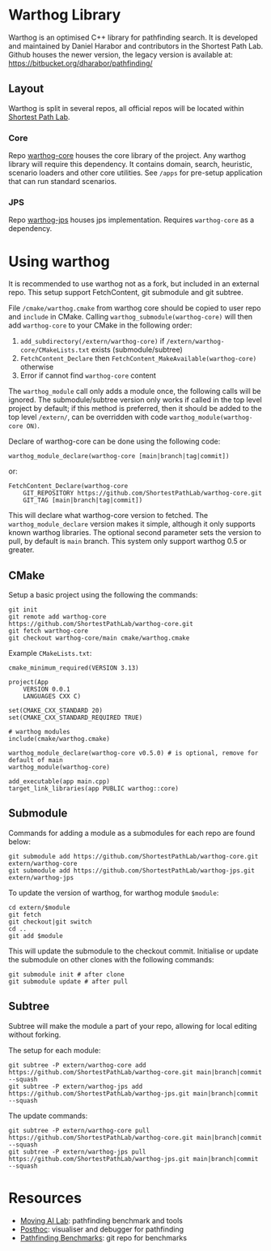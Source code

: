 # Warthog Library

Warthog is an optimised C++ library for pathfinding search.
It is developed and maintained by Daniel Harabor and contributors in the Shortest Path Lab.
Github houses the newer version, the legacy version is available at: https://bitbucket.org/dharabor/pathfinding/

## Layout

Warthog is split in several repos, all official repos will be located within [Shortest Path Lab](https://github.com/ShortestPathLab).

### Core

Repo [warthog-core](https://github.com/ShortestPathLab/warthog-core) houses the core library of the project.
Any warthog library will require this dependency.
It contains domain, search, heuristic, scenario loaders and other core utilities.
See `/apps` for pre-setup application that can run standard scenarios.

### JPS

Repo [warthog-jps](https://github.com/ShortestPathLab/warthog-jps) houses jps implementation.
Requires `warthog-core` as a dependency.

# Using warthog

It is recommended to use warthog not as a fork, but included in an external repo.
This setup support FetchContent, git submodule and git subtree.

File `/cmake/warthog.cmake` from warthog core should be copied to user repo and `include` in CMake.
Calling `warthog_submodule(warthog-core)` will then add `warthog-core` to your CMake in the following order:
1. `add_subdirectory(/extern/warthog-core)` if `/extern/warthog-core/CMakeLists.txt` exists (submodule/subtree)
2. `FetchContent_Declare` then `FetchContent_MakeAvailable(warthog-core)` otherwise
3. Error if cannot find `warthog-core` content

The `warthog_module` call only adds a module once, the following calls will be ignored.
The submodule/subtree version only works if called in the top level project by default;
if this method is preferred, then it should be added to the top level `/extern/`, can be overridden
with code `warthog_module(warthog-core ON)`.

Declare of warthog-core can be done using the following code:
```
warthog_module_declare(warthog-core [main|branch|tag|commit])
```
or:
```
FetchContent_Declare(warthog-core
	GIT_REPOSITORY https://github.com/ShortestPathLab/warthog-core.git
	GIT_TAG [main|branch|tag|commit])
```
This will declare what warthog-core version to fetched.
The `warthog_module_declare` version makes it simple, although it only supports known warthog libraries.
The optional second parameter sets the version to pull, by default is `main` branch.
This system only support warthog 0.5 or greater.

## CMake

Setup a basic project using the following the commands:

    git init
    git remote add warthog-core https://github.com/ShortestPathLab/warthog-core.git
    git fetch warthog-core
    git checkout warthog-core/main cmake/warthog.cmake

Example `CMakeLists.txt`:

```
cmake_minimum_required(VERSION 3.13)

project(App
	VERSION 0.0.1
	LANGUAGES CXX C)

set(CMAKE_CXX_STANDARD 20)
set(CMAKE_CXX_STANDARD_REQUIRED TRUE)

# warthog modules
include(cmake/warthog.cmake)

warthog_module_declare(warthog-core v0.5.0) # is optional, remove for default of main
warthog_module(warthog-core)

add_executable(app main.cpp)
target_link_libraries(app PUBLIC warthog::core)
```

## Submodule

Commands for adding a module as a submodules for each repo are found below:

    git submodule add https://github.com/ShortestPathLab/warthog-core.git extern/warthog-core
    git submodule add https://github.com/ShortestPathLab/warthog-jps.git extern/warthog-jps

To update the version of warthog, for warthog module `$module`:

    cd extern/$module
    git fetch
    git checkout|git switch
    cd ..
    git add $module

This will update the submodule to the checkout commit.
Initialise or update the submodule on other clones with
the following commands:

    git submodule init # after clone
    git submodule update # after pull

## Subtree

Subtree will make the module a part of your repo, allowing
for local editing without forking.

The setup for each module:

    git subtree -P extern/warthog-core add https://github.com/ShortestPathLab/warthog-core.git main|branch|commit --squash
    git subtree -P extern/warthog-jps add https://github.com/ShortestPathLab/warthog-jps.git main|branch|commit --squash

The update commands:

    git subtree -P extern/warthog-core pull https://github.com/ShortestPathLab/warthog-core.git main|branch|commit --squash
    git subtree -P extern/warthog-jps pull https://github.com/ShortestPathLab/warthog-jps.git main|branch|commit --squash

# Resources

- [Moving AI Lab](https://movingai.com/): pathfinding benchmark and tools
- [Posthoc](https://posthoc-app.pathfinding.ai/): visualiser and debugger for pathfinding
- [Pathfinding Benchmarks](https://benchmarks.pathfinding.ai/): git repo for benchmarks
